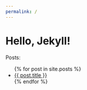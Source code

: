 ```yaml
---
permalink: /
---
```


# Hello, Jekyll!

Posts:
<ul>
{% for post in site.posts %}
    <li><a href="{{ post.url }}">{{ post.title }}</a></li>
{% endfor %}
</ul>

